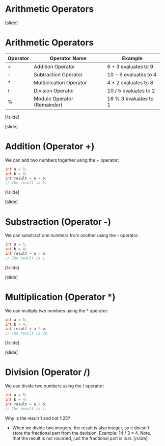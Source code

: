 # Arithmetic Operators

[slide]
# Arithmetic Operators

| Operator|Operator Name|Example|
| --- | --- | --- |
| +	|Addition Operator|	6 + 3 evaluates to 9|
| -	|Subtraction Operator|	10 - 6 evaluates to 4|
| *	|Multiplication Operator|	4 * 2 evaluates to 8|
| /	|Division Operator	|10 / 5 evaluates to 2|
| %	|Modulo Operator (Remainder)|16 % 3 evaluates to 1|

[/slide]

[slide]
# Addition (Operator +)

We can add two numbers together using the + operator:
```csharp
int a = 5;
int b = 4;
int result = a + b;
// The result is 9.
```
[/slide]


[slide]
# Substraction (Operator -)

We can substract one numbers from another using the - operator:
```csharp
int a = 5;
int b = 4;
int result = a - b;
// The result is 1.
```
[/slide]

[slide]
# Multiplication (Operator *)

We can multiply two numbers using the * operator:
```csharp
int a = 5;
int b = 4;
int result = a * b;
// The result is 20.
```
[/slide]


[slide]
# Division (Operator /)

We can divide two numbers using the / operator:
```csharp
int a = 5;
int b = 4;
int result = a / b;
// The result is 1.
```
Why is the result 1 and not 1.25?
* When we divide two integers, the result is also integer, so it doesn`t store the fractional part from the devision. Example: 14 / 3 = 4. 
Note, that the result is not rounded, just the fractional part is lost.
[/slide]

